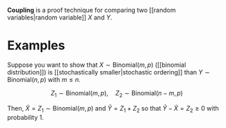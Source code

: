**Coupling** is a proof technique for comparing two [[random variables|random variable]] $X$ and $Y$. 

# Examples

Suppose you want to show that $X \sim \mathsf{Binomial}(m, p)$ ([[binomial distribution]]) is [[stochastically smaller|stochastic ordering]] than $Y\sim\mathsf{Binomial}(n, p)$ with $m \leqslant n$.

$$
Z_1 \sim \mathsf{Binomial}(m, p), \quad Z_2 \sim \mathsf{Binomial}(n - m, p)
$$

Then, $\tilde{X} = Z_1 \sim \mathsf{Binomial}(m, p)$ and $\tilde{Y} = Z_1 + Z_2$ so that $\tilde{Y} - \tilde{X} = Z_2 \geqslant 0$ with probability 1.